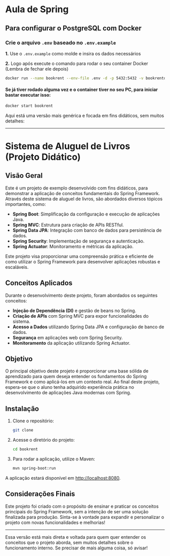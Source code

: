 # Aula de Spring

## Para configurar o PostgreSQL com Docker

### Crie o arquivo `.env` baseado no `.env.example`

**1.** Use o `.env.example` como molde e insira os dados necessários

**2.** Logo após execute o comando para rodar o seu container Docker (Lembra de fechar ele depois)

```bash
docker run --name bookrent --env-file .env -d -p 5432:5432 -v bookrentdata:/var/lib/postgresql/data postgres:latest
```
#### Se já tiver rodado alguma vez e o container tiver no seu PC, para iniciar bastar executar isso:

```bash
docker start bookrent
```

Aqui está uma versão mais genérica e focada em fins didáticos, sem muitos detalhes:

---

# **Sistema de Aluguel de Livros (Projeto Didático)**

## **Visão Geral**

Este é um projeto de exemplo desenvolvido com fins didáticos, para demonstrar a aplicação de conceitos fundamentais do Spring Framework. Através deste sistema de aluguel de livros, são abordados diversos tópicos importantes, como:

- **Spring Boot**: Simplificação da configuração e execução de aplicações Java.
- **Spring MVC**: Estrutura para criação de APIs RESTful.
- **Spring Data JPA**: Integração com banco de dados para persistência de dados.
- **Spring Security**: Implementação de segurança e autenticação.
- **Spring Actuator**: Monitoramento e métricas da aplicação.

Este projeto visa proporcionar uma compreensão prática e eficiente de como utilizar o Spring Framework para desenvolver aplicações robustas e escaláveis.

## **Conceitos Aplicados**

Durante o desenvolvimento deste projeto, foram abordados os seguintes conceitos:

- **Injeção de Dependência (DI)** e gestão de beans no Spring.
- **Criação de APIs** com Spring MVC para expor funcionalidades do sistema.
- **Acesso a Dados** utilizando Spring Data JPA e configuração de banco de dados.
- **Segurança** em aplicações web com Spring Security.
- **Monitoramento** da aplicação utilizando Spring Actuator.

## **Objetivo**

O principal objetivo deste projeto é proporcionar uma base sólida de aprendizado para quem deseja entender os fundamentos do Spring Framework e como aplicá-los em um contexto real. Ao final deste projeto, espera-se que o aluno tenha adquirido experiência prática no desenvolvimento de aplicações Java modernas com Spring.

## **Instalação**

1. Clone o repositório:

   ```bash
   git clone 
   ```

2. Acesse o diretório do projeto:

   ```bash
   cd bookrent
   ```

3. Para rodar a aplicação, utilize o Maven:

   ```bash
   mvn spring-boot:run
   ```

A aplicação estará disponível em [http://localhost:8080](http://localhost:8080).

## **Considerações Finais**

Este projeto foi criado com o propósito de ensinar e praticar os conceitos principais do Spring Framework, sem a intenção de ser uma solução finalizada para produção. Sinta-se à vontade para expandir e personalizar o projeto com novas funcionalidades e melhorias!

--- 

Essa versão está mais direta e voltada para quem quer entender os conceitos que o projeto aborda, sem muitos detalhes sobre o funcionamento interno. Se precisar de mais alguma coisa, só avisar!